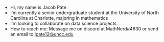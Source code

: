 -  Hi, my name is Jacob Pate
-  I’m currently a senior undergraduate student at the University of North Carolina at Charlotte, majoring in mathematics
-  I’m looking to collaborate on data science projects
-  How to reach me: Message me on discord at MathNerd#4630 or send an email to jpate12@uncc.edu

<!---
BioMathNerd/BioMathNerd is a ✨ special ✨ repository because its `README.md` (this file) appears on your GitHub profile.
You can click the Preview link to take a look at your changes.
--->
